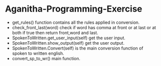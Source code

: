 # Aganitha-Programming-Exercise
* get_rules() function contains all the rules applied in conversion.
* check_front_last(word) check if word has comma at front or at last or at both  if true then return front,word and last.
* SpokenToWritten.get_user_input(self) get the user input.
* SpokenToWritten.show_output(self) get the  user output.
* SpokenToWritten.Convert(self) is the main conversion function of spoken to written english.
* convert_sp_to_wr() main function.
